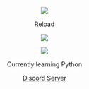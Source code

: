 <p align="center">  
<img src="https://cdn.discordapp.com/attachments/1037207555195273248/1099284484941168700/juice-wrld-ewaste999.gif">
</p>
<p align="center">
    Reload
<p align="center">  
<img src="https://komarev.com/ghpvc/?username=Reload&color=gray">
</p>
    <p align="center">
  <img src="https://discord.c99.nl/widget/theme-4/1010730456154656819.png"/>
</p>
<p align="center">
Currently learning Python
<p align="center">
    <a href="https://discord.gg/JgTr3DZw4v">Discord Server</a>

